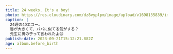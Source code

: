 ```yaml
---
title: 24 weeks. It's a boy!
photo: https://res.cloudinary.com/dz8vyplpm/image/upload/v1698135839/img_7676_hplegn.jpg
caption: |
  24週の4Dエコー。
  唇が大きくて、パパに似てる気がする？
  先生に男の子って言われたよ😊
publish-date: 2023-09-21T15:12:21.882Z
age: album.before_birth
---
```

